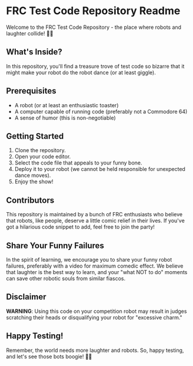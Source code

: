 # FRC Test Code Repository Readme

Welcome to the FRC Test Code Repository - the place where robots and laughter collide! 🤖😂

## What's Inside?

In this repository, you'll find a treasure trove of test code so bizarre that it might make your robot 
do the robot dance (or at least giggle).

## Prerequisites

- A robot (or at least an enthusiastic toaster)
- A computer capable of running code (preferably not a Commodore 64)
- A sense of humor (this is non-negotiable)

## Getting Started

1. Clone the repository.
2. Open your code editor.
3. Select the code file that appeals to your funny bone.
4. Deploy it to your robot (we cannot be held responsible for unexpected dance moves).
5. Enjoy the show!

## Contributors

This repository is maintained by a bunch of FRC enthusiasts who believe that robots, like people, 
deserve a little comic relief in their lives. If you've got a hilarious code snippet to add, feel free 
to join the party!

## Share Your Funny Failures

In the spirit of learning, we encourage you to share your funny robot failures, preferably with a video 
for maximum comedic effect. We believe that laughter is the best way to learn, and your "what NOT to 
do" moments can save other robotic souls from similar fiascos.

## Disclaimer

**WARNING**: Using this code on your competition robot may result in judges scratching their heads or 
disqualifying your robot for "excessive charm."

## Happy Testing!

Remember, the world needs more laughter and robots. So, happy testing, and let's see those bots boogie! 
🤖💃
